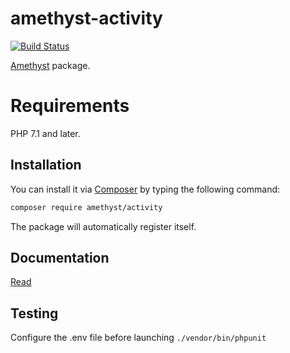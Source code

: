# amethyst-activity

[![Build Status](https://travis-ci.org/amethyst-php/activity.svg?branch=master)](https://travis-ci.org/amethyst-php/activity)

[Amethyst](https://github.com/amethyst-php/amethyst) package.

# Requirements

PHP 7.1 and later.

## Installation

You can install it via [Composer](https://getcomposer.org/) by typing the following command:

```bash
composer require amethyst/activity
```

The package will automatically register itself.

## Documentation

[Read](docs/index.md)

## Testing

Configure the .env file before launching `./vendor/bin/phpunit`
